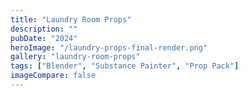 ```yaml
---
title: "Laundry Room Props"
description: ""
pubDate: "2024"
heroImage: "/laundry-props-final-render.png"
gallery: "laundry-room-props"
tags: ["Blender", "Substance Painter", "Prop Pack"]
imageCompare: false
---
```

